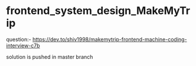 # frontend_system_design_MakeMyTrip

question:- https://dev.to/shiv1998/makemytrip-frontend-machine-coding-interview-c7b

solution is pushed in master branch
